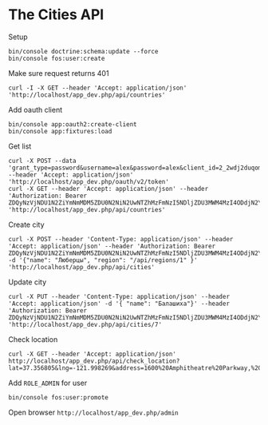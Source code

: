 The Cities API
==========================

Setup
~~~
bin/console doctrine:schema:update --force
bin/console fos:user:create
~~~

Make sure request returns 401
~~~
curl -I -X GET --header 'Accept: application/json' 'http://localhost/app_dev.php/api/countries'
~~~

Add oauth client
~~~
bin/console app:oauth2:create-client
bin/console app:fixtures:load
~~~

Get list
~~~
curl -X POST --data 'grant_type=password&username=alex&password=alex&client_id=2_2wdj2duqomeccwcksgws4wowgo88wokgw88k0sswccg88ws4cw&client_secret=46iis51qsh0kgo80o8cgg0cwsoo0wccgs4gocok0sgg0w0gwkw' --header 'Accept: application/json' 'http://localhost/app_dev.php/oauth/v2/token'
curl -X GET --header 'Accept: application/json' --header 'Authorization: Bearer ZDQyNzVjNDU1N2ZiYmNmMDM5ZDU0N2NiN2UwNTZhMzFmNzI5NDljZDU3MWM4MzI4ODdjN2YyMjYyODU2ZWU1OQ' 'http://localhost/app_dev.php/api/countries'
~~~

Create city
~~~
curl -X POST --header 'Content-Type: application/json' --header 'Accept: application/json' --header 'Authorization: Bearer ZDQyNzVjNDU1N2ZiYmNmMDM5ZDU0N2NiN2UwNTZhMzFmNzI5NDljZDU3MWM4MzI4ODdjN2YyMjYyODU2ZWU1OQ' -d '{"name": "Люберцы", "region": "/api/regions/1" }' 'http://localhost/app_dev.php/api/cities'
~~~

Update city
~~~
curl -X PUT --header 'Content-Type: application/json' --header 'Accept: application/json' -d '{ "name": "Балашиха"}' --header 'Authorization: Bearer ZDQyNzVjNDU1N2ZiYmNmMDM5ZDU0N2NiN2UwNTZhMzFmNzI5NDljZDU3MWM4MzI4ODdjN2YyMjYyODU2ZWU1OQ' 'http://localhost/app_dev.php/api/cities/7'
~~~

Check location
~~~
curl -X GET --header 'Accept: application/json' http://localhost/app_dev.php/api/check_location?lat=37.356805&lng=-121.998269&address=1600%20Amphitheatre%20Parkway,%20Mountain+View,%20CA&radius=6
~~~

Add `ROLE_ADMIN` for user
~~~
bin/console fos:user:promote
~~~

Open browser `http://localhost/app_dev.php/admin`